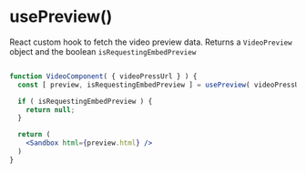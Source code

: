 # usePreview()

React custom hook to fetch the video preview data.
Returns a `VideoPreview` object and the boolean `isRequestingEmbedPreview`


```jsx

function VideoComponent( { videoPressUrl } ) {
  const [ preview, isRequestingEmbedPreview ] = usePreview( videoPressUrl );

  if ( isRequestingEmbedPreview ) {
    return null;
  }

  return (
    <Sandbox html={preview.html} />
  )
}
```